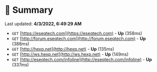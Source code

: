 # 📖 Summary
Last updated: **4/3/2022, 6:49:29 AM**

- `GET` [https://eseqtech.com](https://eseqtech.com) - **Up** (358ms)
- `GET` [http://forum.eseqtech.com](http://forum.eseqtech.com) - **Up** (388ms)
- `GET` [http://hexp.net](http://hexp.net) - **Up** (135ms)
- `GET` [http://ws.hexp.net](http://ws.hexp.net) - **Up** (149ms)
- `GET` [http://eseqtech.com/infoline](http://eseqtech.com/infoline) - **Up** (337ms)
